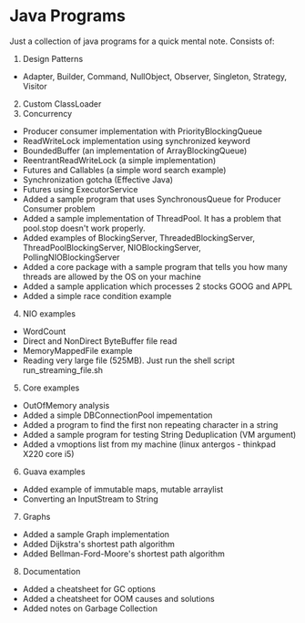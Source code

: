 # Java Programs
Just a collection of java programs for a quick mental note.
Consists of:
1. Design Patterns
- Adapter, Builder, Command, NullObject, Observer, Singleton, Strategy, Visitor
2. Custom ClassLoader
3. Concurrency
- Producer consumer implementation with PriorityBlockingQueue
- ReadWriteLock implementation using synchronized keyword
- BoundedBuffer (an implementation of ArrayBlockingQueue)
- ReentrantReadWriteLock (a simple implementation)
- Futures and Callables (a simple word search example)
- Synchronization gotcha (Effective Java)
- Futures using ExecutorService
- Added a sample program that uses SynchronousQueue for Producer Consumer problem
- Added a sample implementation of ThreadPool. It has a problem that pool.stop doesn't work properly.
- Added examples of BlockingServer, ThreadedBlockingServer, ThreadPoolBlockingServer, NIOBlockingServer, PollingNIOBlockingServer
- Added a core package with a sample program that tells you how many threads are allowed by the OS on your machine
- Added a sample application which processes 2 stocks GOOG and APPL
- Added a simple race condition example
4. NIO examples
- WordCount
- Direct and NonDirect ByteBuffer file read
- MemoryMappedFile example
- Reading very large file (525MB). Just run the shell script run_streaming_file.sh
5. Core examples
- OutOfMemory analysis
- Added a simple DBConnectionPool impementation
- Added a program to find the first non repeating character in a string
- Added a sample program for testing String Deduplication (VM argument)
- Added a vmoptions list from my machine (linux antergos - thinkpad X220 core i5)
6. Guava examples
- Added example of immutable maps, mutable arraylist
- Converting an InputStream to String
7. Graphs
- Added a sample Graph implementation
- Added Dijkstra's shortest path algorithm
- Added Bellman-Ford-Moore's shortest path algorithm
8. Documentation
- Added a cheatsheet for GC options
- Added a cheatsheet for OOM causes and solutions
- Added notes on Garbage Collection
